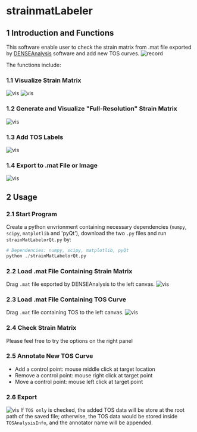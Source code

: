 # strainmatLabeler
## 1 Introduction and Functions
This software enable user to check the strain matrix from .mat file exported by [DENSEAnalysis](https://github.com/denseanalysis/denseanalysis) software and add new TOS curves.
![record](./imgs/record_small.gif)

The functions include:
### 1.1 Visualize Strain Matrix
![vis](./imgs/loaded.png)
![vis](./imgs/view_3D.png)
### 1.2 Generate and Visualize "Full-Resolution" Strain Matrix
![vis](./imgs/loaded_full_res.png)
### 1.3 Add TOS Labels
![vis](./imgs/add_points.png)
### 1.4 Export to .mat File or Image
![vis](./imgs/export_mat.png)

## 2 Usage
### 2.1 Start Program
Create a python envrionment containing necessary dependencies (`numpy`, `scipy`, `matplotlib` and 'pyQt'), download the two `.py` files and run `strainMatLabelorQt.py` by:
```python
# Dependencies: numpy, scipy, matplotlib, pyQt
python ./strainMatLabelorQt.py
```
### 2.2 Load .mat File Containing Strain Matrix
Drag `.mat` file exported by DENSEAnalysis to the left canvas.
![vis](./imgs/drag_to_load.png)
### 2.3 Load .mat File Containing TOS Curve
Drag `.mat` file containing TOS to the left canvas.
![vis](./imgs/tos_loaded.png)
### 2.4 Check Strain Matrix
Please feel free to try the options on the right panel
### 2.5 Annotate New TOS Curve
- Add a control point: mouse middle click at target location
- Remove a control point: mouse right click at target point
- Move a control point: mouse left click at target point
### 2.6 Export
![vis](./imgs/export_mat.png)
If `TOS only` is checked, the added TOS data will be store at the root path of the saved file; otherwise, the TOS data would be stored inside `TOSAnalysisInfo`, and the annotator name will be appended. 
